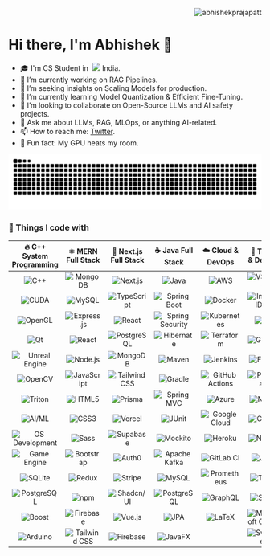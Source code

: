 <p align="right"> 
  <img src="https://komarev.com/ghpvc/?username=abhishekprajapatt&label=Profile%20views&color=0e75b6&style=flat" alt="abhishekprajapatt" /> 
</p> 

# Hi there, I'm Abhishek 🐰

<!--👋🐰🦍🎃-->

- 🎓 I'm CS Student in &nbsp;<img src="https://cdn-icons-png.flaticon.com/512/197/197419.png" width="13"/> India.
- 🔭 I’m currently working on RAG Pipelines.
- 🤔 I’m seeking insights on Scaling Models for production.
- 🌱 I’m currently learning Model Quantization & Efficient Fine-Tuning.
- 👯 I’m looking to collaborate on Open-Source LLMs and AI safety projects.
- 💬 Ask me about LLMs, RAG, MLOps, or anything AI-related.
- 📫 How to reach me: [Twitter](https://x.com/abhishekprajapatt).
- 🎃 Fun fact: My GPU heats my room.

<div align="center">
  <picture>
    <source media="(prefers-color-scheme: dark)" srcset="https://github.com/abhishekprajapatt/abhishekprajapatt/blob/output/github-snake-dark.svg" />
    <source media="(prefers-color-scheme: light)" srcset="https://github.com/abhishekprajapatt/abhishekprajapatt/blob/output/github-snake.svg" />
    <img alt="github-snake" src="https://github.com/abhishekprajapatt/abhishekprajapatt/blob/output/github-snake.svg" />
</picture>
</div>

### 🧠 Things I code with

| **🔥 C++ System Programming** | **⚛️ MERN Full Stack** | **🌟 Next.js Full Stack** | **☕ Java Full Stack** | **☁️ Cloud & DevOps** | **🎨 Tools & Design** | **🧩 Others Basic** |
|:---:|:---:|:---:|:---:|:---:|:---:|:---:|
| ![C++](https://img.shields.io/badge/-C++-00599C?style=flat-square&logo=cplusplus&logoColor=white) | ![MongoDB](https://img.shields.io/badge/-MongoDB-47A248?style=flat-square&logo=mongodb&logoColor=white) | ![Next.js](https://img.shields.io/badge/-Next.js-000000?style=flat-square&logo=nextdotjs&logoColor=white) | ![Java](https://img.shields.io/badge/-Java-blue?style=flat-square&logo=coffeescript&logoColor=white) | ![AWS](https://img.shields.io/badge/-AWS-232F3E?style=flat-square&logo=amazon-aws&logoColor=white) | ![VSCode](https://img.shields.io/badge/-VSCode-007ACC?style=flat-square&logo=visual-studio-code&logoColor=white) | ![Python](https://img.shields.io/badge/-Python-3776AB?style=flat-square&logo=python&logoColor=white)
| ![CUDA](https://img.shields.io/badge/-CUDA-76B900?style=flat-square&logo=nvidia&logoColor=white) | ![MySQL](https://img.shields.io/badge/-MySQL-4479A1?style=flat-square&logo=mysql&logoColor=white) | ![TypeScript](https://img.shields.io/badge/-TypeScript-007ACC?style=flat-square&logo=typescript&logoColor=white) | ![Spring Boot](https://img.shields.io/badge/-Spring_Boot-6DB33F?style=flat-square&logo=spring-boot&logoColor=white) | ![Docker](https://img.shields.io/badge/-Docker-2496ED?style=flat-square&logo=docker&logoColor=white) | ![IntelliJ IDEA](https://img.shields.io/badge/-IntelliJ_IDEA-000000?style=flat-square&logo=intellij-idea&logoColor=white) | ![Django](https://img.shields.io/badge/-Django-092E20?style=flat-square&logo=django&logoColor=white)
| ![OpenGL](https://img.shields.io/badge/-OpenGL-5586A4?style=flat-square&logo=opengl&logoColor=white) | ![Express.js](https://img.shields.io/badge/-Express.js-000000?style=flat-square&logo=express&logoColor=white) | ![React](https://img.shields.io/badge/-React-45b8d8?style=flat-square&logo=react&logoColor=white) | ![Spring Security](https://img.shields.io/badge/-Spring%20Security-6DB33F?style=flat-square&logo=springsecurity&logoColor=white) | ![Kubernetes](https://img.shields.io/badge/-Kubernetes-326CE5?style=flat-square&logo=kubernetes&logoColor=white) | ![Git](https://img.shields.io/badge/-Git-F05032?style=flat-square&logo=git&logoColor=white) | ![Flask](https://img.shields.io/badge/-Flask-000000?style=flat-square&logo=flask&logoColor=white)
| ![Qt](https://img.shields.io/badge/-Qt-41CD52?style=flat-square&logo=qt&logoColor=white) | ![React](https://img.shields.io/badge/-React-45b8d8?style=flat-square&logo=react&logoColor=white) | ![PostgreSQL](https://img.shields.io/badge/-PostgreSQL-336791?style=flat-square&logo=postgresql&logoColor=white) | ![Hibernate](https://img.shields.io/badge/-Hibernate-59666C?style=flat-square&logo=hibernate&logoColor=white) | ![Terraform](https://img.shields.io/badge/-Terraform-623CE4?style=flat-square&logo=terraform&logoColor=white) | ![GitHub](https://img.shields.io/badge/-GitHub-181717?style=flat-square&logo=github&logoColor=white) | ![FastAPI](https://img.shields.io/badge/-FastAPI-009688?style=flat-square&logo=fastapi&logoColor=white)
| ![Unreal Engine](https://img.shields.io/badge/-Unreal%20Engine-313131?style=flat-square&logo=unrealengine&logoColor=white) | ![Node.js](https://img.shields.io/badge/-Node.js-43853d?style=flat-square&logo=Node.js&logoColor=white) | ![MongoDB](https://img.shields.io/badge/-MongoDB-47A248?style=flat-square&logo=mongodb&logoColor=white) | ![Maven](https://img.shields.io/badge/-Maven-C71A36?style=flat-square&logo=apachemaven&logoColor=white) | ![Jenkins](https://img.shields.io/badge/-Jenkins-D24939?style=flat-square&logo=jenkins&logoColor=white) | ![Figma](https://img.shields.io/badge/-Figma-F24E1E?style=flat-square&logo=figma&logoColor=white) | ![NumPy](https://img.shields.io/badge/-NumPy-013243?style=flat-square&logo=numpy&logoColor=white)
| ![OpenCV](https://img.shields.io/badge/-OpenCV-5C3EE8?style=flat-square&logo=opencv&logoColor=white) | ![JavaScript](https://img.shields.io/badge/-JavaScript-f0dc5c?style=flat-square&logo=javascript&logoColor=white) | ![Tailwind CSS](https://img.shields.io/badge/-Tailwind_CSS-38B2AC?style=flat-square&logo=tailwind-css&logoColor=white) | ![Gradle](https://img.shields.io/badge/-Gradle-02303A?style=flat-square&logo=gradle&logoColor=white) | ![GitHub Actions](https://img.shields.io/badge/-GitHub_Actions-2088FF?style=flat-square&logo=github-actions&logoColor=white) | ![Postman](https://img.shields.io/badge/-Postman-FF6C37?style=flat-square&logo=postman&logoColor=white) | ![Pandas](https://img.shields.io/badge/-Pandas-150458?style=flat-square&logo=pandas&logoColor=white)
| ![Triton](https://img.shields.io/badge/-Triton-76B900?style=flat-square&logo=nvidia&logoColor=white) | ![HTML5](https://img.shields.io/badge/-HTML5-E34F26?style=flat-square&logo=html5&logoColor=white) | ![Prisma](https://img.shields.io/badge/-Prisma-2D3748?style=flat-square&logo=prisma&logoColor=white) | ![Spring MVC](https://img.shields.io/badge/-Spring_MVC-6DB33F?style=flat-square&logo=spring&logoColor=white) | ![Azure](https://img.shields.io/badge/-Azure-0089D0?style=flat-square&logo=microsoft-azure&logoColor=white) | ![Nginx](https://img.shields.io/badge/-Nginx-009639?style=flat-square&logo=nginx&logoColor=white) | ![TensorFlow](https://img.shields.io/badge/-TensorFlow-FF6F00?style=flat-square&logo=tensorflow&logoColor=white)
| ![AI/ML](https://img.shields.io/badge/-AI/ML-FF6F61?style=flat-square&logo=tensorflow&logoColor=white) | ![CSS3](https://img.shields.io/badge/-CSS3-1572B6?style=flat-square&logo=css3&logoColor=white)  | ![Vercel](https://img.shields.io/badge/-Vercel-000000?style=flat-square&logo=vercel&logoColor=white) | ![JUnit](https://img.shields.io/badge/-JUnit-25A162?style=flat-square&logo=junit5&logoColor=white) | ![Google Cloud](https://img.shields.io/badge/-Google_Cloud-4285F4?style=flat-square&logo=google-cloud&logoColor=white) | ![Canva](https://img.shields.io/badge/-Canva-00C4CC?style=flat-square&logo=canva&logoColor=white) | ![Redis](https://img.shields.io/badge/-Redis-DC382D?style=flat-square&logo=redis&logoColor=white)
| ![OS Development](https://img.shields.io/badge/-OS_Dev-FFA500?style=flat-square&logo=linux&logoColor=white) | ![Sass](https://img.shields.io/badge/-Sass-CC6699?style=flat-square&logo=sass&logoColor=white) | ![Supabase](https://img.shields.io/badge/-Supabase-3ECF8E?style=flat-square&logo=supabase&logoColor=white) | ![Mockito](https://img.shields.io/badge/-Mockito-8A2BE2?style=flat-square) | ![Heroku](https://img.shields.io/badge/-Heroku-430098?style=flat-square&logo=heroku&logoColor=white) | ![Notion](https://img.shields.io/badge/-Notion-000000?style=flat-square&logo=notion&logoColor=white) | ![Rust](https://img.shields.io/badge/-Rust-000000?style=flat-square&logo=rust&logoColor=white)
| ![Game Engine](https://img.shields.io/badge/-Game_Engine-8A2BE2?style=flat-square&logo=unity&logoColor=white) | ![Bootstrap](https://img.shields.io/badge/-Bootstrap-7952B3?style=flat-square&logo=bootstrap&logoColor=white) | ![Auth0](https://img.shields.io/badge/-Auth0-EB5424?style=flat-square&logo=auth0&logoColor=white) | ![Apache Kafka](https://img.shields.io/badge/-Apache_Kafka-231F20?style=flat-square&logo=apache-kafka&logoColor=white) | ![GitLab CI](https://img.shields.io/badge/-GitLab_CI-FC6D26?style=flat-square&logo=gitlab&logoColor=white) | ![JIRA](https://img.shields.io/badge/-JIRA-0052CC?style=flat-square&logo=jira&logoColor=white) | ![Redis](https://img.shields.io/badge/-Redis-DC382D?style=flat-square&logo=redis&logoColor=white)
| ![SQLite](https://img.shields.io/badge/-SQLite-003B57?style=flat-square&logo=sqlite&logoColor=white) | ![Redux](https://img.shields.io/badge/-Redux-764ABC?style=flat-square&logo=redux&logoColor=white) | ![Stripe](https://img.shields.io/badge/-Stripe-008CDD?style=flat-square&logo=stripe&logoColor=white) | ![MySQL](https://img.shields.io/badge/-MySQL-4479A1?style=flat-square&logo=mysql&logoColor=white) | ![Prometheus](https://img.shields.io/badge/-Prometheus-E6522C?style=flat-square&logo=prometheus&logoColor=white) | ![Trello](https://img.shields.io/badge/-Trello-0052CC?style=flat-square&logo=trello&logoColor=white) | ![PyTorch](https://img.shields.io/badge/-PyTorch-EE4C2C?style=flat-square&logo=pytorch&logoColor=white)
| ![PostgreSQL](https://img.shields.io/badge/-PostgreSQL-336791?style=flat-square&logo=postgresql&logoColor=white) | ![npm](https://img.shields.io/badge/-npm-CB3837?style=flat-square&logo=npm&logoColor=white) | ![Shadcn/UI](https://img.shields.io/badge/-Shadcn%2FUI-111827?style=flat-square&logo=tailwindcss&logoColor=white) | ![PostgreSQL](https://img.shields.io/badge/-PostgreSQL-336791?style=flat-square&logo=postgresql&logoColor=white) | ![GraphQL](https://img.shields.io/badge/-GraphQL-E10098?style=flat-square&logo=graphql&logoColor=white) | ![Slack](https://img.shields.io/badge/-Slack-4A154B?style=flat-square&logo=slack&logoColor=white) | ![Hugging Face](https://img.shields.io/badge/-Hugging%20Face-FFD21F?style=flat-square&logo=huggingface&logoColor=black)
| ![Boost](https://img.shields.io/badge/-Boost-00599C?style=flat-square&logo=boost&logoColor=white) | ![Firebase](https://img.shields.io/badge/-Firebase-FFCA28?style=flat-square&logo=firebase&logoColor=black) | ![Vue.js](https://img.shields.io/badge/-Vue.js-4FC08D?style=flat-square&logo=vuedotjs&logoColor=white) | ![JPA](https://img.shields.io/badge/-JPA-007396?style=flat-square&logo=java&logoColor=white) | ![LaTeX](https://img.shields.io/badge/-LaTeX-008080?style=flat-square&logo=latex&logoColor=white) | ![Microsoft Office](https://img.shields.io/badge/-Microsoft%20Office-D83B01?style=flat-square&logo=microsoftoffice&logoColor=white) | ![BeautifulSoup](https://img.shields.io/badge/-BeautifulSoup-4B8BBE?style=flat-square&logo=python&logoColor=white)
| ![Arduino](https://img.shields.io/badge/-Arduino-00979D?style=flat-square&logo=arduino&logoColor=white) | ![Tailwind CSS](https://img.shields.io/badge/-Tailwind_CSS-38B2AC?style=flat-square&logo=tailwind-css&logoColor=white)  | ![Firebase](https://img.shields.io/badge/-Firebase-FFCA28?style=flat-square&logo=firebase&logoColor=black) | ![JavaFX](https://img.shields.io/badge/-JavaFX-007396?style=flat-square&logo=java&logoColor=white) | | ![Swagger](https://img.shields.io/badge/-Swagger-85EA2D?style=flat-square&logo=swagger&logoColor=black) | ![Go](https://img.shields.io/badge/-Go-00ADD8?style=flat-square&logo=go&logoColor=white)
